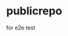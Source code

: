 # publicrepo
for e2e test






























































































































































































































































































































































































































































































































































































































































































































































































































































































































































































































































































































